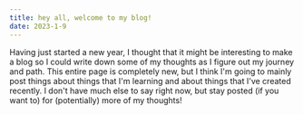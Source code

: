 ```yaml
---
title: hey all, welcome to my blog!
date: 2023-1-9
---
```

Having just started a new year, I thought that it might be interesting to make a blog so I could write down some of my thoughts as I figure out my journey and path. This entire page is completely new, but I think I'm going to mainly post things about things that I'm learning and about things that I've created recently. I don't have much else to say right now, but stay posted (if you want to) for (potentially) more of my thoughts!